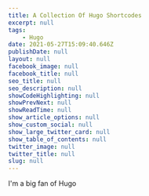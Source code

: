 ```yaml
---
title: A Collection Of Hugo Shortcodes
excerpt: null
tags:
    - Hugo
date: 2021-05-27T15:09:40.646Z
publishDate: null
layout: null
facebook_image: null
facebook_title: null
seo_title: null
seo_description: null
showCodeHighlighting: null
showPrevNext: null
showReadTime: null
show_article_options: null
show_custom_social: null
show_large_twitter_card: null
show_table_of_contents: null
twitter_image: null
twitter_title: null
slug: null
---
```


I'm a big fan of Hugo
